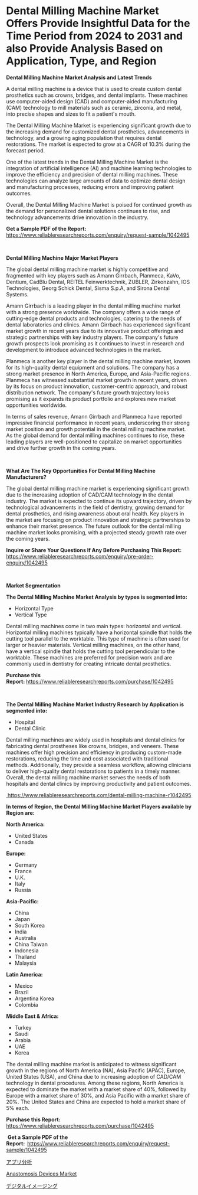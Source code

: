 <p><h1>Dental Milling Machine Market Offers Provide Insightful Data for the Time Period from 2024 to 2031 and also Provide Analysis Based on Application, Type, and Region</h1></p><p><strong>Dental Milling Machine Market Analysis and Latest Trends</strong></p>
<p><p>A dental milling machine is a device that is used to create custom dental prosthetics such as crowns, bridges, and dental implants. These machines use computer-aided design (CAD) and computer-aided manufacturing (CAM) technology to mill materials such as ceramic, zirconia, and metal, into precise shapes and sizes to fit a patient's mouth.</p><p>The Dental Milling Machine Market is experiencing significant growth due to the increasing demand for customized dental prosthetics, advancements in technology, and a growing aging population that requires dental restorations. The market is expected to grow at a CAGR of 10.3% during the forecast period.</p><p>One of the latest trends in the Dental Milling Machine Market is the integration of artificial intelligence (AI) and machine learning technologies to improve the efficiency and precision of dental milling machines. These technologies can analyze large amounts of data to optimize dental design and manufacturing processes, reducing errors and improving patient outcomes.</p><p>Overall, the Dental Milling Machine Market is poised for continued growth as the demand for personalized dental solutions continues to rise, and technology advancements drive innovation in the industry.</p></p>
<p><strong>Get a Sample PDF of the Report:&nbsp;</strong> <a href="https://www.reliableresearchreports.com/enquiry/request-sample/1042495">https://www.reliableresearchreports.com/enquiry/request-sample/1042495</a></p>
<p>&nbsp;</p>
<p><strong>Dental Milling Machine Major Market Players</strong></p>
<p><p>The global dental milling machine market is highly competitive and fragmented with key players such as Amann Girrbach, Planmeca, KaVo, Dentium, CadBlu Dental, REITEL Feinwerktechnik, ZUBLER, Zirkonzahn, IOS Technologies, Georg Schick Dental, Sisma S.p.A, and Sirona Dental Systems.</p><p>Amann Girrbach is a leading player in the dental milling machine market with a strong presence worldwide. The company offers a wide range of cutting-edge dental products and technologies, catering to the needs of dental laboratories and clinics. Amann Girrbach has experienced significant market growth in recent years due to its innovative product offerings and strategic partnerships with key industry players. The company's future growth prospects look promising as it continues to invest in research and development to introduce advanced technologies in the market.</p><p>Planmeca is another key player in the dental milling machine market, known for its high-quality dental equipment and solutions. The company has a strong market presence in North America, Europe, and Asia-Pacific regions. Planmeca has witnessed substantial market growth in recent years, driven by its focus on product innovation, customer-centric approach, and robust distribution network. The company's future growth trajectory looks promising as it expands its product portfolio and explores new market opportunities worldwide.</p><p>In terms of sales revenue, Amann Girrbach and Planmeca have reported impressive financial performance in recent years, underscoring their strong market position and growth potential in the dental milling machine market. As the global demand for dental milling machines continues to rise, these leading players are well-positioned to capitalize on market opportunities and drive further growth in the coming years.</p></p>
<p>&nbsp;</p>
<p><strong>What Are The Key Opportunities For Dental Milling Machine Manufacturers?</strong></p>
<p><p>The global dental milling machine market is experiencing significant growth due to the increasing adoption of CAD/CAM technology in the dental industry. The market is expected to continue its upward trajectory, driven by technological advancements in the field of dentistry, growing demand for dental prosthetics, and rising awareness about oral health. Key players in the market are focusing on product innovation and strategic partnerships to enhance their market presence. The future outlook for the dental milling machine market looks promising, with a projected steady growth rate over the coming years.</p></p>
<p><strong>Inquire or Share Your Questions If Any Before Purchasing This Report:</strong> <a href="https://www.reliableresearchreports.com/enquiry/pre-order-enquiry/1042495">https://www.reliableresearchreports.com/enquiry/pre-order-enquiry/1042495</a></p>
<p>&nbsp;</p>
<p><strong>Market Segmentation</strong></p>
<p><strong>The Dental Milling Machine Market Analysis by types is segmented into:</strong></p>
<p><ul><li>Horizontal Type</li><li>Vertical Type</li></ul></p>
<p><p>Dental milling machines come in two main types: horizontal and vertical. Horizontal milling machines typically have a horizontal spindle that holds the cutting tool parallel to the worktable. This type of machine is often used for larger or heavier materials. Vertical milling machines, on the other hand, have a vertical spindle that holds the cutting tool perpendicular to the worktable. These machines are preferred for precision work and are commonly used in dentistry for creating intricate dental prosthetics.</p></p>
<p><strong>Purchase this Report:&nbsp;</strong><a href="https://www.reliableresearchreports.com/purchase/1042495">https://www.reliableresearchreports.com/purchase/1042495</a></p>
<p>&nbsp;</p>
<p><strong>The Dental Milling Machine Market Industry Research by Application is segmented into:</strong></p>
<p><ul><li>Hospital</li><li>Dental Clinic</li></ul></p>
<p><p>Dental milling machines are widely used in hospitals and dental clinics for fabricating dental prostheses like crowns, bridges, and veneers. These machines offer high precision and efficiency in producing custom-made restorations, reducing the time and cost associated with traditional methods. Additionally, they provide a seamless workflow, allowing clinicians to deliver high-quality dental restorations to patients in a timely manner. Overall, the dental milling machine market serves the needs of both hospitals and dental clinics by improving productivity and patient outcomes.</p></p>
<p><a href="https://www.reliableresearchreports.com/dental-milling-machine-r1042495">&nbsp;https://www.reliableresearchreports.com/dental-milling-machine-r1042495</a></p>
<p><strong>In terms of Region, the Dental Milling Machine Market Players available by Region are:</strong></p>
<p>
    <p> <strong> North America: </strong>
        <ul>
            <li>United States</li>
            <li>Canada</li>
        </ul>
        </p> 
    <p> <strong> Europe: </strong>
        <ul>
            <li>Germany</li>
            <li>France</li>
            <li>U.K.</li>
            <li>Italy</li>
            <li>Russia</li>
        </ul>
        </p> 
    <p> <strong> Asia-Pacific: </strong>
        <ul>
            <li>China</li>
            <li>Japan</li>
            <li>South Korea</li>
            <li>India</li>
            <li>Australia</li>
            <li>China Taiwan</li>
            <li>Indonesia</li>
            <li>Thailand</li>
            <li>Malaysia</li>
        </ul>
        </p> 
    <p> <strong> Latin America: </strong>
        <ul>
            <li>Mexico</li>
            <li>Brazil</li>
            <li>Argentina Korea</li>
            <li>Colombia</li>
        </ul>
        </p> 
    <p> <strong> Middle East & Africa: </strong>
        <ul>
            <li>Turkey</li>
            <li>Saudi</li>
            <li>Arabia</li>
            <li>UAE</li>
            <li>Korea</li>
        </ul>
    </p>
    </p>
<p><p>The dental milling machine market is anticipated to witness significant growth in the regions of North America (NA), Asia Pacific (APAC), Europe, United States (USA), and China due to increasing adoption of CAD/CAM technology in dental procedures. Among these regions, North America is expected to dominate the market with a market share of 40%, followed by Europe with a market share of 30%, and Asia Pacific with a market share of 20%. The United States and China are expected to hold a market share of 5% each.</p></p>
<p><strong>Purchase this Report: </strong><a href="https://www.reliableresearchreports.com/purchase/1042495">https://www.reliableresearchreports.com/purchase/1042495</a></p>
<p>&nbsp;<strong>Get a Sample PDF of the Report:&nbsp;&nbsp;</strong><a href="https://www.reliableresearchreports.com/enquiry/request-sample/1042495">https://www.reliableresearchreports.com/enquiry/request-sample/1042495</a></p>
<p><strong></strong></p>
<p><p><a href="https://github.com/vtbvgl20191192/Market-Research-Report-List-2/blob/main/236565447486.md">アプリ分析</a></p><p><a href="https://github.com/sofayahoo2023/Market-Research-Report-List-4/blob/main/anastomosis-devices-market.md">Anastomosis Devices Market</a></p><p><a href="https://github.com/laurenreichert/Market-Research-Report-List-1/blob/main/828846747487.md">デジタルイメージング</a></p></p>